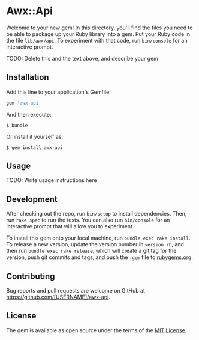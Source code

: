 # Awx::Api

Welcome to your new gem! In this directory, you'll find the files you need to be able to package up your Ruby library into a gem. Put your Ruby code in the file `lib/awx/api`. To experiment with that code, run `bin/console` for an interactive prompt.

TODO: Delete this and the text above, and describe your gem

## Installation

Add this line to your application's Gemfile:

```ruby
gem 'awx-api'
```

And then execute:

    $ bundle

Or install it yourself as:

    $ gem install awx-api

## Usage

TODO: Write usage instructions here

## Development

After checking out the repo, run `bin/setup` to install dependencies. Then, run `rake spec` to run the tests. You can also run `bin/console` for an interactive prompt that will allow you to experiment.

To install this gem onto your local machine, run `bundle exec rake install`. To release a new version, update the version number in `version.rb`, and then run `bundle exec rake release`, which will create a git tag for the version, push git commits and tags, and push the `.gem` file to [rubygems.org](https://rubygems.org).

## Contributing

Bug reports and pull requests are welcome on GitHub at https://github.com/[USERNAME]/awx-api.

## License

The gem is available as open source under the terms of the [MIT License](https://opensource.org/licenses/MIT).
